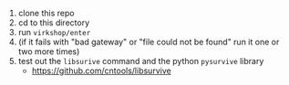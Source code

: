 1. clone this repo
2. cd to this directory
3. run `virkshop/enter`
4. (if it fails with "bad gateway" or "file could not be found" run it one or two more times)
5. test out the `libsurive` command and the python `pysurvive` library
    - https://github.com/cntools/libsurvive